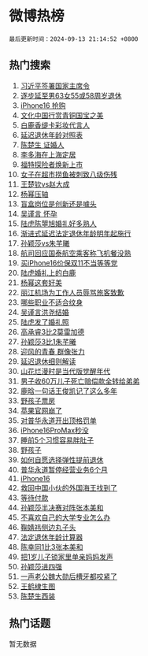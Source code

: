 # 微博热榜

`最后更新时间：2024-09-13 21:14:52 +0800`

## 热门搜索

1. [习近平签署国家主席令](https://m.weibo.cn/search?containerid=100103type%3D1%26t%3D10%26q%3D%23%E4%B9%A0%E8%BF%91%E5%B9%B3%E7%AD%BE%E7%BD%B2%E5%9B%BD%E5%AE%B6%E4%B8%BB%E5%B8%AD%E4%BB%A4%23&stream_entry_id=51&isnewpage=1&extparam=seat%3D1%26filter_type%3Drealtimehot%26stream_entry_id%3D51%26c_type%3D51%26pos%3D0%26q%3D%2523%25E4%25B9%25A0%25E8%25BF%2591%25E5%25B9%25B3%25E7%25AD%25BE%25E7%25BD%25B2%25E5%259B%25BD%25E5%25AE%25B6%25E4%25B8%25BB%25E5%25B8%25AD%25E4%25BB%25A4%2523%26cate%3D10103%26dgr%3D0%26display_time%3D1726233291%26pre_seqid%3D17262332910290123513594)
1. [逐步延至男63女55或58周岁退休](https://m.weibo.cn/search?containerid=100103type%3D1%26t%3D10%26q%3D%23%E9%80%90%E6%AD%A5%E5%BB%B6%E8%87%B3%E7%94%B763%E5%A5%B355%E6%88%9658%E5%91%A8%E5%B2%81%E9%80%80%E4%BC%91%23&stream_entry_id=31&isnewpage=1&extparam=seat%3D1%26band_rank%3D1%26stream_entry_id%3D31%26pos%3D0%26lcate%3D5001%26filter_type%3Drealtimehot%26flag%3D16%26c_type%3D31%26realpos%3D1%26cate%3D5001%26q%3D%2523%25E9%2580%2590%25E6%25AD%25A5%25E5%25BB%25B6%25E8%2587%25B3%25E7%2594%25B763%25E5%25A5%25B355%25E6%2588%259658%25E5%2591%25A8%25E5%25B2%2581%25E9%2580%2580%25E4%25BC%2591%2523%26dgr%3D0%26display_time%3D1726233291%26pre_seqid%3D17262332910290123513594)
1. [iPhone16 抢购](https://m.weibo.cn/search?containerid=100103type%3D1%26t%3D10%26q%3DiPhone16+%E6%8A%A2%E8%B4%AD&stream_entry_id=31&isnewpage=1&extparam=seat%3D1%26band_rank%3D2%26stream_entry_id%3D31%26pos%3D1%26lcate%3D5001%26filter_type%3Drealtimehot%26flag%3D1%26c_type%3D31%26realpos%3D2%26cate%3D5001%26q%3DiPhone16%2520%25E6%258A%25A2%25E8%25B4%25AD%26dgr%3D0%26display_time%3D1726233291%26pre_seqid%3D17262332910290123513594)
1. [文化中国行赏青铜国宝之美](https://m.weibo.cn/search?containerid=100103type%3D1%26t%3D10%26q%3D%23%E6%96%87%E5%8C%96%E4%B8%AD%E5%9B%BD%E8%A1%8C%E8%B5%8F%E9%9D%92%E9%93%9C%E5%9B%BD%E5%AE%9D%E4%B9%8B%E7%BE%8E%23&stream_entry_id=31&isnewpage=1&extparam=seat%3D1%26band_rank%3D3%26stream_entry_id%3D31%26pos%3D2%26lcate%3D5001%26filter_type%3Drealtimehot%26flag%3D0%26c_type%3D31%26realpos%3D3%26cate%3D5001%26q%3D%2523%25E6%2596%2587%25E5%258C%2596%25E4%25B8%25AD%25E5%259B%25BD%25E8%25A1%258C%25E8%25B5%258F%25E9%259D%2592%25E9%2593%259C%25E5%259B%25BD%25E5%25AE%259D%25E4%25B9%258B%25E7%25BE%258E%2523%26dgr%3D0%26display_time%3D1726233291%26pre_seqid%3D17262332910290123513594)
1. [白鹿香缇卡彩妆代言人](https://m.weibo.cn/search?containerid=100103type%3D1%26t%3D10%26q%3D%23%E7%99%BD%E9%B9%BF%E9%A6%99%E7%BC%87%E5%8D%A1%E5%BD%A9%E5%A6%86%E4%BB%A3%E8%A8%80%E4%BA%BA%23&stream_entry_id=31&isnewpage=1&extparam=seat%3D1%26band_rank%3D4%26stream_entry_id%3D31%26is_ad_pos%3D1%26pos%3D3%26adid%3D254808%26filter_type%3Drealtimehot%26q%3D%2523%25E7%2599%25BD%25E9%25B9%25BF%25E9%25A6%2599%25E7%25BC%2587%25E5%258D%25A1%25E5%25BD%25A9%25E5%25A6%2586%25E4%25BB%25A3%25E8%25A8%2580%25E4%25BA%25BA%2523%26topic_ad%3D1%26c_type%3D31%26lcate%3D5001%26cate%3D5001%26dgr%3D0%26display_time%3D1726233291%26pre_seqid%3D17262332910290123513594)
1. [延迟退休年龄对照表](https://m.weibo.cn/search?containerid=100103type%3D1%26t%3D10%26q%3D%23%E5%BB%B6%E8%BF%9F%E9%80%80%E4%BC%91%E5%B9%B4%E9%BE%84%E5%AF%B9%E7%85%A7%E8%A1%A8%23&stream_entry_id=31&isnewpage=1&extparam=seat%3D1%26band_rank%3D4%26stream_entry_id%3D31%26pos%3D4%26lcate%3D5001%26filter_type%3Drealtimehot%26flag%3D16%26c_type%3D31%26realpos%3D4%26cate%3D5001%26q%3D%2523%25E5%25BB%25B6%25E8%25BF%259F%25E9%2580%2580%25E4%25BC%2591%25E5%25B9%25B4%25E9%25BE%2584%25E5%25AF%25B9%25E7%2585%25A7%25E8%25A1%25A8%2523%26dgr%3D0%26display_time%3D1726233291%26pre_seqid%3D17262332910290123513594)
1. [陈楚生 证婚人](https://m.weibo.cn/search?containerid=100103type%3D1%26t%3D10%26q%3D%E9%99%88%E6%A5%9A%E7%94%9F+%E8%AF%81%E5%A9%9A%E4%BA%BA&stream_entry_id=31&isnewpage=1&extparam=seat%3D1%26band_rank%3D5%26stream_entry_id%3D31%26pos%3D5%26lcate%3D5001%26filter_type%3Drealtimehot%26flag%3D1%26c_type%3D31%26realpos%3D5%26cate%3D5001%26q%3D%25E9%2599%2588%25E6%25A5%259A%25E7%2594%259F%2520%25E8%25AF%2581%25E5%25A9%259A%25E4%25BA%25BA%26dgr%3D0%26display_time%3D1726233291%26pre_seqid%3D17262332910290123513594)
1. [李多海在上海定居](https://m.weibo.cn/search?containerid=100103type%3D1%26t%3D10%26q%3D%23%E6%9D%8E%E5%A4%9A%E6%B5%B7%E5%9C%A8%E4%B8%8A%E6%B5%B7%E5%AE%9A%E5%B1%85%23&stream_entry_id=31&isnewpage=1&extparam=seat%3D1%26band_rank%3D6%26stream_entry_id%3D31%26pos%3D6%26lcate%3D5001%26filter_type%3Drealtimehot%26flag%3D1%26c_type%3D31%26realpos%3D6%26cate%3D5001%26q%3D%2523%25E6%259D%258E%25E5%25A4%259A%25E6%25B5%25B7%25E5%259C%25A8%25E4%25B8%258A%25E6%25B5%25B7%25E5%25AE%259A%25E5%25B1%2585%2523%26dgr%3D0%26display_time%3D1726233291%26pre_seqid%3D17262332910290123513594)
1. [福特探险者焕新上市](https://m.weibo.cn/search?containerid=100103type%3D1%26t%3D10%26q%3D%23%E7%A6%8F%E7%89%B9%E6%8E%A2%E9%99%A9%E8%80%85%E7%84%95%E6%96%B0%E4%B8%8A%E5%B8%82%23&stream_entry_id=31&isnewpage=1&extparam=seat%3D1%26band_rank%3D7%26stream_entry_id%3D31%26is_ad_pos%3D1%26pos%3D7%26adid%3D254751%26filter_type%3Drealtimehot%26q%3D%2523%25E7%25A6%258F%25E7%2589%25B9%25E6%258E%25A2%25E9%2599%25A9%25E8%2580%2585%25E7%2584%2595%25E6%2596%25B0%25E4%25B8%258A%25E5%25B8%2582%2523%26topic_ad%3D1%26c_type%3D31%26lcate%3D5001%26cate%3D5001%26dgr%3D0%26display_time%3D1726233291%26pre_seqid%3D17262332910290123513594)
1. [女子在超市捞鱼被刺致八级伤残](https://m.weibo.cn/search?containerid=100103type%3D1%26t%3D10%26q%3D%23%E5%A5%B3%E5%AD%90%E5%9C%A8%E8%B6%85%E5%B8%82%E6%8D%9E%E9%B1%BC%E8%A2%AB%E5%88%BA%E8%87%B4%E5%85%AB%E7%BA%A7%E4%BC%A4%E6%AE%8B%23&stream_entry_id=31&isnewpage=1&extparam=seat%3D1%26band_rank%3D7%26stream_entry_id%3D31%26pos%3D8%26lcate%3D5001%26filter_type%3Drealtimehot%26flag%3D0%26c_type%3D31%26realpos%3D7%26cate%3D5001%26q%3D%2523%25E5%25A5%25B3%25E5%25AD%2590%25E5%259C%25A8%25E8%25B6%2585%25E5%25B8%2582%25E6%258D%259E%25E9%25B1%25BC%25E8%25A2%25AB%25E5%2588%25BA%25E8%2587%25B4%25E5%2585%25AB%25E7%25BA%25A7%25E4%25BC%25A4%25E6%25AE%258B%2523%26dgr%3D0%26display_time%3D1726233291%26pre_seqid%3D17262332910290123513594)
1. [王楚钦vs赵大成](https://m.weibo.cn/search?containerid=100103type%3D1%26t%3D10%26q%3D%23%E7%8E%8B%E6%A5%9A%E9%92%A6vs%E8%B5%B5%E5%A4%A7%E6%88%90%23&stream_entry_id=31&isnewpage=1&extparam=seat%3D1%26band_rank%3D8%26stream_entry_id%3D31%26pos%3D9%26lcate%3D5001%26filter_type%3Drealtimehot%26flag%3D1%26c_type%3D31%26realpos%3D8%26cate%3D5001%26q%3D%2523%25E7%258E%258B%25E6%25A5%259A%25E9%2592%25A6vs%25E8%25B5%25B5%25E5%25A4%25A7%25E6%2588%2590%2523%26dgr%3D0%26display_time%3D1726233291%26pre_seqid%3D17262332910290123513594)
1. [杨幂压轴](https://m.weibo.cn/search?containerid=100103type%3D1%26t%3D10%26q%3D%E6%9D%A8%E5%B9%82%E5%8E%8B%E8%BD%B4&stream_entry_id=31&isnewpage=1&extparam=seat%3D1%26band_rank%3D9%26stream_entry_id%3D31%26pos%3D10%26lcate%3D5001%26filter_type%3Drealtimehot%26flag%3D1%26c_type%3D31%26realpos%3D9%26cate%3D5001%26q%3D%25E6%259D%25A8%25E5%25B9%2582%25E5%258E%258B%25E8%25BD%25B4%26dgr%3D0%26display_time%3D1726233291%26pre_seqid%3D17262332910290123513594)
1. [盲盒岗位是创新还是噱头](https://m.weibo.cn/search?containerid=100103type%3D1%26t%3D10%26q%3D%23%E7%9B%B2%E7%9B%92%E5%B2%97%E4%BD%8D%E6%98%AF%E5%88%9B%E6%96%B0%E8%BF%98%E6%98%AF%E5%99%B1%E5%A4%B4%23&stream_entry_id=31&isnewpage=1&extparam=seat%3D1%26band_rank%3D10%26stream_entry_id%3D31%26pos%3D11%26lcate%3D5001%26filter_type%3Drealtimehot%26flag%3D1%26c_type%3D31%26realpos%3D10%26cate%3D5001%26q%3D%2523%25E7%259B%25B2%25E7%259B%2592%25E5%25B2%2597%25E4%25BD%258D%25E6%2598%25AF%25E5%2588%259B%25E6%2596%25B0%25E8%25BF%2598%25E6%2598%25AF%25E5%2599%25B1%25E5%25A4%25B4%2523%26dgr%3D0%26display_time%3D1726233291%26pre_seqid%3D17262332910290123513594)
1. [吴谨言 怀孕](https://m.weibo.cn/search?containerid=100103type%3D1%26t%3D10%26q%3D%E5%90%B4%E8%B0%A8%E8%A8%80+%E6%80%80%E5%AD%95&stream_entry_id=31&isnewpage=1&extparam=seat%3D1%26band_rank%3D11%26stream_entry_id%3D31%26pos%3D12%26lcate%3D5001%26filter_type%3Drealtimehot%26flag%3D2%26c_type%3D31%26realpos%3D11%26cate%3D5001%26q%3D%25E5%2590%25B4%25E8%25B0%25A8%25E8%25A8%2580%2520%25E6%2580%2580%25E5%25AD%2595%26dgr%3D0%26display_time%3D1726233291%26pre_seqid%3D17262332910290123513594)
1. [陆虎陈曌旭婚礼好多熟人](https://m.weibo.cn/search?containerid=100103type%3D1%26t%3D10%26q%3D%23%E9%99%86%E8%99%8E%E9%99%88%E6%9B%8C%E6%97%AD%E5%A9%9A%E7%A4%BC%E5%A5%BD%E5%A4%9A%E7%86%9F%E4%BA%BA%23&stream_entry_id=31&isnewpage=1&extparam=seat%3D1%26band_rank%3D12%26stream_entry_id%3D31%26pos%3D13%26lcate%3D5001%26filter_type%3Drealtimehot%26flag%3D1%26c_type%3D31%26realpos%3D12%26cate%3D5001%26q%3D%2523%25E9%2599%2586%25E8%2599%258E%25E9%2599%2588%25E6%259B%258C%25E6%2597%25AD%25E5%25A9%259A%25E7%25A4%25BC%25E5%25A5%25BD%25E5%25A4%259A%25E7%2586%259F%25E4%25BA%25BA%2523%26dgr%3D0%26display_time%3D1726233291%26pre_seqid%3D17262332910290123513594)
1. [渐进式延迟法定退休年龄明年起施行](https://m.weibo.cn/search?containerid=100103type%3D1%26t%3D10%26q%3D%23%E6%B8%90%E8%BF%9B%E5%BC%8F%E5%BB%B6%E8%BF%9F%E6%B3%95%E5%AE%9A%E9%80%80%E4%BC%91%E5%B9%B4%E9%BE%84%E6%98%8E%E5%B9%B4%E8%B5%B7%E6%96%BD%E8%A1%8C%23&stream_entry_id=31&isnewpage=1&extparam=seat%3D1%26band_rank%3D13%26stream_entry_id%3D31%26pos%3D14%26lcate%3D5001%26filter_type%3Drealtimehot%26flag%3D0%26c_type%3D31%26realpos%3D13%26cate%3D5001%26q%3D%2523%25E6%25B8%2590%25E8%25BF%259B%25E5%25BC%258F%25E5%25BB%25B6%25E8%25BF%259F%25E6%25B3%2595%25E5%25AE%259A%25E9%2580%2580%25E4%25BC%2591%25E5%25B9%25B4%25E9%25BE%2584%25E6%2598%258E%25E5%25B9%25B4%25E8%25B5%25B7%25E6%2596%25BD%25E8%25A1%258C%2523%26dgr%3D0%26display_time%3D1726233291%26pre_seqid%3D17262332910290123513594)
1. [孙颖莎vs朱芊曦](https://m.weibo.cn/search?containerid=100103type%3D1%26t%3D10%26q%3D%23%E5%AD%99%E9%A2%96%E8%8E%8Evs%E6%9C%B1%E8%8A%8A%E6%9B%A6%23&stream_entry_id=31&isnewpage=1&extparam=seat%3D1%26band_rank%3D14%26stream_entry_id%3D31%26pos%3D15%26lcate%3D5001%26filter_type%3Drealtimehot%26flag%3D1%26c_type%3D31%26realpos%3D14%26cate%3D5001%26q%3D%2523%25E5%25AD%2599%25E9%25A2%2596%25E8%258E%258Evs%25E6%259C%25B1%25E8%258A%258A%25E6%259B%25A6%2523%26dgr%3D0%26display_time%3D1726233291%26pre_seqid%3D17262332910290123513594)
1. [航司回应国泰航空乘客称飞机餐没熟](https://m.weibo.cn/search?containerid=100103type%3D1%26t%3D10%26q%3D%23%E8%88%AA%E5%8F%B8%E5%9B%9E%E5%BA%94%E5%9B%BD%E6%B3%B0%E8%88%AA%E7%A9%BA%E4%B9%98%E5%AE%A2%E7%A7%B0%E9%A3%9E%E6%9C%BA%E9%A4%90%E6%B2%A1%E7%86%9F%23&stream_entry_id=31&isnewpage=1&extparam=seat%3D1%26band_rank%3D15%26stream_entry_id%3D31%26pos%3D16%26lcate%3D5001%26filter_type%3Drealtimehot%26flag%3D1%26c_type%3D31%26realpos%3D15%26cate%3D5001%26q%3D%2523%25E8%2588%25AA%25E5%258F%25B8%25E5%259B%259E%25E5%25BA%2594%25E5%259B%25BD%25E6%25B3%25B0%25E8%2588%25AA%25E7%25A9%25BA%25E4%25B9%2598%25E5%25AE%25A2%25E7%25A7%25B0%25E9%25A3%259E%25E6%259C%25BA%25E9%25A4%2590%25E6%25B2%25A1%25E7%2586%259F%2523%26dgr%3D0%26display_time%3D1726233291%26pre_seqid%3D17262332910290123513594)
1. [买iPhone16价保双11不当等等党](https://m.weibo.cn/search?containerid=100103type%3D1%26t%3D10%26q%3D%23%E4%B9%B0iPhone16%E4%BB%B7%E4%BF%9D%E5%8F%8C11%E4%B8%8D%E5%BD%93%E7%AD%89%E7%AD%89%E5%85%9A%23&stream_entry_id=31&isnewpage=1&extparam=seat%3D1%26band_rank%3D16%26stream_entry_id%3D31%26lcate%3D5001%26pos%3D17%26cate%3D5001%26filter_type%3Drealtimehot%26flag%3D0%26c_type%3D31%26realpos%3D16%26adid%3D254863%26q%3D%2523%25E4%25B9%25B0iPhone16%25E4%25BB%25B7%25E4%25BF%259D%25E5%258F%258C11%25E4%25B8%258D%25E5%25BD%2593%25E7%25AD%2589%25E7%25AD%2589%25E5%2585%259A%2523%26dgr%3D0%26display_time%3D1726233291%26pre_seqid%3D17262332910290123513594)
1. [陆虎婚礼上的白鹿](https://m.weibo.cn/search?containerid=100103type%3D1%26t%3D10%26q%3D%23%E9%99%86%E8%99%8E%E5%A9%9A%E7%A4%BC%E4%B8%8A%E7%9A%84%E7%99%BD%E9%B9%BF%23&stream_entry_id=31&isnewpage=1&extparam=seat%3D1%26band_rank%3D17%26stream_entry_id%3D31%26pos%3D18%26lcate%3D5001%26filter_type%3Drealtimehot%26flag%3D2%26c_type%3D31%26realpos%3D17%26cate%3D5001%26q%3D%2523%25E9%2599%2586%25E8%2599%258E%25E5%25A9%259A%25E7%25A4%25BC%25E4%25B8%258A%25E7%259A%2584%25E7%2599%25BD%25E9%25B9%25BF%2523%26dgr%3D0%26display_time%3D1726233291%26pre_seqid%3D17262332910290123513594)
1. [杨幂这套好美](https://m.weibo.cn/search?containerid=100103type%3D1%26t%3D10%26q%3D%E6%9D%A8%E5%B9%82%E8%BF%99%E5%A5%97%E5%A5%BD%E7%BE%8E&stream_entry_id=31&isnewpage=1&extparam=seat%3D1%26band_rank%3D18%26stream_entry_id%3D31%26pos%3D19%26lcate%3D5001%26filter_type%3Drealtimehot%26flag%3D0%26c_type%3D31%26realpos%3D18%26cate%3D5001%26q%3D%25E6%259D%25A8%25E5%25B9%2582%25E8%25BF%2599%25E5%25A5%2597%25E5%25A5%25BD%25E7%25BE%258E%26dgr%3D0%26display_time%3D1726233291%26pre_seqid%3D17262332910290123513594)
1. [丽江机场为工作人员辱骂旅客致歉](https://m.weibo.cn/search?containerid=100103type%3D1%26t%3D10%26q%3D%23%E4%B8%BD%E6%B1%9F%E6%9C%BA%E5%9C%BA%E4%B8%BA%E5%B7%A5%E4%BD%9C%E4%BA%BA%E5%91%98%E8%BE%B1%E9%AA%82%E6%97%85%E5%AE%A2%E8%87%B4%E6%AD%89%23&stream_entry_id=31&isnewpage=1&extparam=seat%3D1%26band_rank%3D19%26stream_entry_id%3D31%26pos%3D20%26lcate%3D5001%26filter_type%3Drealtimehot%26flag%3D1%26c_type%3D31%26realpos%3D19%26cate%3D5001%26q%3D%2523%25E4%25B8%25BD%25E6%25B1%259F%25E6%259C%25BA%25E5%259C%25BA%25E4%25B8%25BA%25E5%25B7%25A5%25E4%25BD%259C%25E4%25BA%25BA%25E5%2591%2598%25E8%25BE%25B1%25E9%25AA%2582%25E6%2597%2585%25E5%25AE%25A2%25E8%2587%25B4%25E6%25AD%2589%2523%26dgr%3D0%26display_time%3D1726233291%26pre_seqid%3D17262332910290123513594)
1. [哪些职业不适合纹身](https://m.weibo.cn/search?containerid=100103type%3D1%26t%3D10%26q%3D%23%E5%93%AA%E4%BA%9B%E8%81%8C%E4%B8%9A%E4%B8%8D%E9%80%82%E5%90%88%E7%BA%B9%E8%BA%AB%23&stream_entry_id=31&isnewpage=1&extparam=seat%3D1%26band_rank%3D20%26stream_entry_id%3D31%26pos%3D21%26lcate%3D5001%26filter_type%3Drealtimehot%26flag%3D1%26c_type%3D31%26realpos%3D20%26cate%3D5001%26q%3D%2523%25E5%2593%25AA%25E4%25BA%259B%25E8%2581%258C%25E4%25B8%259A%25E4%25B8%258D%25E9%2580%2582%25E5%2590%2588%25E7%25BA%25B9%25E8%25BA%25AB%2523%26dgr%3D0%26display_time%3D1726233291%26pre_seqid%3D17262332910290123513594)
1. [吴谨言洪尧结婚](https://m.weibo.cn/search?containerid=100103type%3D1%26t%3D10%26q%3D%23%E5%90%B4%E8%B0%A8%E8%A8%80%E6%B4%AA%E5%B0%A7%E7%BB%93%E5%A9%9A%23&stream_entry_id=31&isnewpage=1&extparam=seat%3D1%26band_rank%3D21%26stream_entry_id%3D31%26pos%3D22%26lcate%3D5001%26filter_type%3Drealtimehot%26flag%3D0%26c_type%3D31%26realpos%3D21%26cate%3D5001%26q%3D%2523%25E5%2590%25B4%25E8%25B0%25A8%25E8%25A8%2580%25E6%25B4%25AA%25E5%25B0%25A7%25E7%25BB%2593%25E5%25A9%259A%2523%26dgr%3D0%26display_time%3D1726233291%26pre_seqid%3D17262332910290123513594)
1. [陆虎发了婚礼照](https://m.weibo.cn/search?containerid=100103type%3D1%26t%3D10%26q%3D%23%E9%99%86%E8%99%8E%E5%8F%91%E4%BA%86%E5%A9%9A%E7%A4%BC%E7%85%A7%23&stream_entry_id=31&isnewpage=1&extparam=seat%3D1%26band_rank%3D22%26stream_entry_id%3D31%26pos%3D23%26lcate%3D5001%26filter_type%3Drealtimehot%26flag%3D2%26c_type%3D31%26realpos%3D22%26cate%3D5001%26q%3D%2523%25E9%2599%2586%25E8%2599%258E%25E5%258F%2591%25E4%25BA%2586%25E5%25A9%259A%25E7%25A4%25BC%25E7%2585%25A7%2523%26dgr%3D0%26display_time%3D1726233291%26pre_seqid%3D17262332910290123513594)
1. [高承睿3比2莫雷加德](https://m.weibo.cn/search?containerid=100103type%3D1%26t%3D10%26q%3D%23%E9%AB%98%E6%89%BF%E7%9D%BF3%E6%AF%942%E8%8E%AB%E9%9B%B7%E5%8A%A0%E5%BE%B7%23&stream_entry_id=31&isnewpage=1&extparam=seat%3D1%26band_rank%3D23%26stream_entry_id%3D31%26pos%3D24%26lcate%3D5001%26filter_type%3Drealtimehot%26flag%3D1%26c_type%3D31%26realpos%3D23%26cate%3D5001%26q%3D%2523%25E9%25AB%2598%25E6%2589%25BF%25E7%259D%25BF3%25E6%25AF%25942%25E8%258E%25AB%25E9%259B%25B7%25E5%258A%25A0%25E5%25BE%25B7%2523%26dgr%3D0%26display_time%3D1726233291%26pre_seqid%3D17262332910290123513594)
1. [孙颖莎3比1朱芊曦](https://m.weibo.cn/search?containerid=100103type%3D1%26t%3D10%26q%3D%23%E5%AD%99%E9%A2%96%E8%8E%8E3%E6%AF%941%E6%9C%B1%E8%8A%8A%E6%9B%A6%23&stream_entry_id=31&isnewpage=1&extparam=seat%3D1%26band_rank%3D24%26stream_entry_id%3D31%26pos%3D25%26lcate%3D5001%26filter_type%3Drealtimehot%26flag%3D1%26c_type%3D31%26realpos%3D24%26cate%3D5001%26q%3D%2523%25E5%25AD%2599%25E9%25A2%2596%25E8%258E%258E3%25E6%25AF%25941%25E6%259C%25B1%25E8%258A%258A%25E6%259B%25A6%2523%26dgr%3D0%26display_time%3D1726233291%26pre_seqid%3D17262332910290123513594)
1. [迎风的青春 群像张力](https://m.weibo.cn/search?containerid=100103type%3D1%26t%3D10%26q%3D%E8%BF%8E%E9%A3%8E%E7%9A%84%E9%9D%92%E6%98%A5+%E7%BE%A4%E5%83%8F%E5%BC%A0%E5%8A%9B&stream_entry_id=31&isnewpage=1&extparam=seat%3D1%26band_rank%3D25%26stream_entry_id%3D31%26pos%3D26%26lcate%3D5001%26filter_type%3Drealtimehot%26flag%3D1%26c_type%3D31%26realpos%3D25%26cate%3D5001%26q%3D%25E8%25BF%258E%25E9%25A3%258E%25E7%259A%2584%25E9%259D%2592%25E6%2598%25A5%2520%25E7%25BE%25A4%25E5%2583%258F%25E5%25BC%25A0%25E5%258A%259B%26dgr%3D0%26display_time%3D1726233291%26pre_seqid%3D17262332910290123513594)
1. [延迟退休细则解读](https://m.weibo.cn/search?containerid=100103type%3D1%26t%3D10%26q%3D%23%E5%BB%B6%E8%BF%9F%E9%80%80%E4%BC%91%E7%BB%86%E5%88%99%E8%A7%A3%E8%AF%BB%23&stream_entry_id=31&isnewpage=1&extparam=seat%3D1%26band_rank%3D26%26stream_entry_id%3D31%26pos%3D27%26lcate%3D5001%26filter_type%3Drealtimehot%26flag%3D0%26c_type%3D31%26realpos%3D26%26cate%3D5001%26q%3D%2523%25E5%25BB%25B6%25E8%25BF%259F%25E9%2580%2580%25E4%25BC%2591%25E7%25BB%2586%25E5%2588%2599%25E8%25A7%25A3%25E8%25AF%25BB%2523%26dgr%3D0%26display_time%3D1726233291%26pre_seqid%3D17262332910290123513594)
1. [山花烂漫时是当代版觉醒年代](https://m.weibo.cn/search?containerid=100103type%3D1%26t%3D10%26q%3D%E5%B1%B1%E8%8A%B1%E7%83%82%E6%BC%AB%E6%97%B6%E6%98%AF%E5%BD%93%E4%BB%A3%E7%89%88%E8%A7%89%E9%86%92%E5%B9%B4%E4%BB%A3&stream_entry_id=31&isnewpage=1&extparam=seat%3D1%26band_rank%3D27%26stream_entry_id%3D31%26pos%3D28%26lcate%3D5001%26filter_type%3Drealtimehot%26flag%3D1%26c_type%3D31%26realpos%3D27%26cate%3D5001%26q%3D%25E5%25B1%25B1%25E8%258A%25B1%25E7%2583%2582%25E6%25BC%25AB%25E6%2597%25B6%25E6%2598%25AF%25E5%25BD%2593%25E4%25BB%25A3%25E7%2589%2588%25E8%25A7%2589%25E9%2586%2592%25E5%25B9%25B4%25E4%25BB%25A3%26dgr%3D0%26display_time%3D1726233291%26pre_seqid%3D17262332910290123513594)
1. [男子收60万儿子死亡赔偿款全转给弟弟](https://m.weibo.cn/search?containerid=100103type%3D1%26t%3D10%26q%3D%23%E7%94%B7%E5%AD%90%E6%94%B660%E4%B8%87%E5%84%BF%E5%AD%90%E6%AD%BB%E4%BA%A1%E8%B5%94%E5%81%BF%E6%AC%BE%E5%85%A8%E8%BD%AC%E7%BB%99%E5%BC%9F%E5%BC%9F%23&stream_entry_id=31&isnewpage=1&extparam=seat%3D1%26band_rank%3D28%26stream_entry_id%3D31%26pos%3D29%26lcate%3D5001%26filter_type%3Drealtimehot%26flag%3D0%26c_type%3D31%26realpos%3D28%26cate%3D5001%26q%3D%2523%25E7%2594%25B7%25E5%25AD%2590%25E6%2594%25B660%25E4%25B8%2587%25E5%2584%25BF%25E5%25AD%2590%25E6%25AD%25BB%25E4%25BA%25A1%25E8%25B5%2594%25E5%2581%25BF%25E6%25AC%25BE%25E5%2585%25A8%25E8%25BD%25AC%25E7%25BB%2599%25E5%25BC%259F%25E5%25BC%259F%2523%26dgr%3D0%26display_time%3D1726233291%26pre_seqid%3D17262332910290123513594)
1. [鹿晗一句话王俊凯记了这么多年](https://m.weibo.cn/search?containerid=100103type%3D1%26t%3D10%26q%3D%E9%B9%BF%E6%99%97%E4%B8%80%E5%8F%A5%E8%AF%9D%E7%8E%8B%E4%BF%8A%E5%87%AF%E8%AE%B0%E4%BA%86%E8%BF%99%E4%B9%88%E5%A4%9A%E5%B9%B4&stream_entry_id=31&isnewpage=1&extparam=seat%3D1%26band_rank%3D29%26stream_entry_id%3D31%26pos%3D30%26lcate%3D5001%26filter_type%3Drealtimehot%26flag%3D0%26c_type%3D31%26realpos%3D29%26cate%3D5001%26q%3D%25E9%25B9%25BF%25E6%2599%2597%25E4%25B8%2580%25E5%258F%25A5%25E8%25AF%259D%25E7%258E%258B%25E4%25BF%258A%25E5%2587%25AF%25E8%25AE%25B0%25E4%25BA%2586%25E8%25BF%2599%25E4%25B9%2588%25E5%25A4%259A%25E5%25B9%25B4%26dgr%3D0%26display_time%3D1726233291%26pre_seqid%3D17262332910290123513594)
1. [野孩子票房](https://m.weibo.cn/search?containerid=100103type%3D1%26t%3D10%26q%3D%E9%87%8E%E5%AD%A9%E5%AD%90%E7%A5%A8%E6%88%BF&stream_entry_id=31&isnewpage=1&extparam=seat%3D1%26band_rank%3D30%26stream_entry_id%3D31%26pos%3D31%26lcate%3D5001%26filter_type%3Drealtimehot%26flag%3D1%26c_type%3D31%26realpos%3D30%26cate%3D5001%26q%3D%25E9%2587%258E%25E5%25AD%25A9%25E5%25AD%2590%25E7%25A5%25A8%25E6%2588%25BF%26dgr%3D0%26display_time%3D1726233291%26pre_seqid%3D17262332910290123513594)
1. [苹果官网崩了](https://m.weibo.cn/search?containerid=100103type%3D1%26t%3D10%26q%3D%E8%8B%B9%E6%9E%9C%E5%AE%98%E7%BD%91%E5%B4%A9%E4%BA%86&stream_entry_id=31&isnewpage=1&extparam=seat%3D1%26band_rank%3D31%26stream_entry_id%3D31%26pos%3D32%26lcate%3D5001%26filter_type%3Drealtimehot%26flag%3D1%26c_type%3D31%26realpos%3D31%26cate%3D5001%26q%3D%25E8%258B%25B9%25E6%259E%259C%25E5%25AE%2598%25E7%25BD%2591%25E5%25B4%25A9%25E4%25BA%2586%26dgr%3D0%26display_time%3D1726233291%26pre_seqid%3D17262332910290123513594)
1. [对普华永道开出顶格罚单](https://m.weibo.cn/search?containerid=100103type%3D1%26t%3D10%26q%3D%23%E5%AF%B9%E6%99%AE%E5%8D%8E%E6%B0%B8%E9%81%93%E5%BC%80%E5%87%BA%E9%A1%B6%E6%A0%BC%E7%BD%9A%E5%8D%95%23&stream_entry_id=31&isnewpage=1&extparam=seat%3D1%26band_rank%3D32%26stream_entry_id%3D31%26pos%3D33%26lcate%3D5001%26filter_type%3Drealtimehot%26flag%3D0%26c_type%3D31%26realpos%3D32%26cate%3D5001%26q%3D%2523%25E5%25AF%25B9%25E6%2599%25AE%25E5%258D%258E%25E6%25B0%25B8%25E9%2581%2593%25E5%25BC%2580%25E5%2587%25BA%25E9%25A1%25B6%25E6%25A0%25BC%25E7%25BD%259A%25E5%258D%2595%2523%26dgr%3D0%26display_time%3D1726233291%26pre_seqid%3D17262332910290123513594)
1. [iPhone16ProMax秒没](https://m.weibo.cn/search?containerid=100103type%3D1%26t%3D10%26q%3D%23iPhone16ProMax%E7%A7%92%E6%B2%A1%23&stream_entry_id=31&isnewpage=1&extparam=seat%3D1%26band_rank%3D33%26stream_entry_id%3D31%26pos%3D34%26lcate%3D5001%26filter_type%3Drealtimehot%26flag%3D1%26c_type%3D31%26realpos%3D33%26cate%3D5001%26q%3D%2523iPhone16ProMax%25E7%25A7%2592%25E6%25B2%25A1%2523%26dgr%3D0%26display_time%3D1726233291%26pre_seqid%3D17262332910290123513594)
1. [睡前5个习惯容易胖肚子](https://m.weibo.cn/search?containerid=100103type%3D1%26t%3D10%26q%3D%23%E7%9D%A1%E5%89%8D5%E4%B8%AA%E4%B9%A0%E6%83%AF%E5%AE%B9%E6%98%93%E8%83%96%E8%82%9A%E5%AD%90%23&stream_entry_id=31&isnewpage=1&extparam=seat%3D1%26band_rank%3D34%26stream_entry_id%3D31%26pos%3D35%26lcate%3D5001%26filter_type%3Drealtimehot%26flag%3D0%26c_type%3D31%26realpos%3D34%26cate%3D5001%26q%3D%2523%25E7%259D%25A1%25E5%2589%258D5%25E4%25B8%25AA%25E4%25B9%25A0%25E6%2583%25AF%25E5%25AE%25B9%25E6%2598%2593%25E8%2583%2596%25E8%2582%259A%25E5%25AD%2590%2523%26dgr%3D0%26display_time%3D1726233291%26pre_seqid%3D17262332910290123513594)
1. [野孩子](https://m.weibo.cn/search?containerid=100103type%3D1%26t%3D10%26q%3D%E9%87%8E%E5%AD%A9%E5%AD%90&stream_entry_id=31&isnewpage=1&extparam=seat%3D1%26band_rank%3D35%26stream_entry_id%3D31%26pos%3D36%26lcate%3D5001%26filter_type%3Drealtimehot%26flag%3D1%26c_type%3D31%26realpos%3D35%26cate%3D5001%26q%3D%25E9%2587%258E%25E5%25AD%25A9%25E5%25AD%2590%26dgr%3D0%26display_time%3D1726233291%26pre_seqid%3D17262332910290123513594)
1. [如何自愿选择弹性提前退休](https://m.weibo.cn/search?containerid=100103type%3D1%26t%3D10%26q%3D%23%E5%A6%82%E4%BD%95%E8%87%AA%E6%84%BF%E9%80%89%E6%8B%A9%E5%BC%B9%E6%80%A7%E6%8F%90%E5%89%8D%E9%80%80%E4%BC%91%23&stream_entry_id=31&isnewpage=1&extparam=seat%3D1%26band_rank%3D36%26stream_entry_id%3D31%26pos%3D37%26lcate%3D5001%26filter_type%3Drealtimehot%26flag%3D0%26c_type%3D31%26realpos%3D36%26cate%3D5001%26q%3D%2523%25E5%25A6%2582%25E4%25BD%2595%25E8%2587%25AA%25E6%2584%25BF%25E9%2580%2589%25E6%258B%25A9%25E5%25BC%25B9%25E6%2580%25A7%25E6%258F%2590%25E5%2589%258D%25E9%2580%2580%25E4%25BC%2591%2523%26dgr%3D0%26display_time%3D1726233291%26pre_seqid%3D17262332910290123513594)
1. [普华永道暂停经营业务6个月](https://m.weibo.cn/search?containerid=100103type%3D1%26t%3D10%26q%3D%23%E6%99%AE%E5%8D%8E%E6%B0%B8%E9%81%93%E6%9A%82%E5%81%9C%E7%BB%8F%E8%90%A5%E4%B8%9A%E5%8A%A16%E4%B8%AA%E6%9C%88%23&stream_entry_id=31&isnewpage=1&extparam=seat%3D1%26band_rank%3D37%26stream_entry_id%3D31%26pos%3D38%26lcate%3D5001%26filter_type%3Drealtimehot%26flag%3D0%26c_type%3D31%26realpos%3D37%26cate%3D5001%26q%3D%2523%25E6%2599%25AE%25E5%258D%258E%25E6%25B0%25B8%25E9%2581%2593%25E6%259A%2582%25E5%2581%259C%25E7%25BB%258F%25E8%2590%25A5%25E4%25B8%259A%25E5%258A%25A16%25E4%25B8%25AA%25E6%259C%2588%2523%26dgr%3D0%26display_time%3D1726233291%26pre_seqid%3D17262332910290123513594)
1. [iPhone16](https://m.weibo.cn/search?containerid=100103type%3D1%26t%3D10%26q%3D%23iPhone16%23&stream_entry_id=31&isnewpage=1&extparam=seat%3D1%26band_rank%3D38%26stream_entry_id%3D31%26pos%3D39%26lcate%3D5001%26filter_type%3Drealtimehot%26flag%3D1%26c_type%3D31%26realpos%3D38%26cate%3D5001%26q%3D%2523iPhone16%2523%26dgr%3D0%26display_time%3D1726233291%26pre_seqid%3D17262332910290123513594)
1. [救回中国小伙的外国海王找到了](https://m.weibo.cn/search?containerid=100103type%3D1%26t%3D10%26q%3D%23%E6%95%91%E5%9B%9E%E4%B8%AD%E5%9B%BD%E5%B0%8F%E4%BC%99%E7%9A%84%E5%A4%96%E5%9B%BD%E6%B5%B7%E7%8E%8B%E6%89%BE%E5%88%B0%E4%BA%86%23&stream_entry_id=31&isnewpage=1&extparam=seat%3D1%26band_rank%3D39%26stream_entry_id%3D31%26pos%3D40%26lcate%3D5001%26filter_type%3Drealtimehot%26flag%3D1%26c_type%3D31%26realpos%3D39%26cate%3D5001%26q%3D%2523%25E6%2595%2591%25E5%259B%259E%25E4%25B8%25AD%25E5%259B%25BD%25E5%25B0%258F%25E4%25BC%2599%25E7%259A%2584%25E5%25A4%2596%25E5%259B%25BD%25E6%25B5%25B7%25E7%258E%258B%25E6%2589%25BE%25E5%2588%25B0%25E4%25BA%2586%2523%26dgr%3D0%26display_time%3D1726233291%26pre_seqid%3D17262332910290123513594)
1. [等待付款](https://m.weibo.cn/search?containerid=100103type%3D1%26t%3D10%26q%3D%E7%AD%89%E5%BE%85%E4%BB%98%E6%AC%BE&stream_entry_id=31&isnewpage=1&extparam=seat%3D1%26band_rank%3D40%26stream_entry_id%3D31%26pos%3D41%26lcate%3D5001%26filter_type%3Drealtimehot%26flag%3D1%26c_type%3D31%26realpos%3D40%26cate%3D5001%26q%3D%25E7%25AD%2589%25E5%25BE%2585%25E4%25BB%2598%25E6%25AC%25BE%26dgr%3D0%26display_time%3D1726233291%26pre_seqid%3D17262332910290123513594)
1. [孙颖莎半决赛对阵张本美和](https://m.weibo.cn/search?containerid=100103type%3D1%26t%3D10%26q%3D%23%E5%AD%99%E9%A2%96%E8%8E%8E%E5%8D%8A%E5%86%B3%E8%B5%9B%E5%AF%B9%E9%98%B5%E5%BC%A0%E6%9C%AC%E7%BE%8E%E5%92%8C%23&stream_entry_id=31&isnewpage=1&extparam=seat%3D1%26band_rank%3D41%26stream_entry_id%3D31%26pos%3D42%26lcate%3D5001%26filter_type%3Drealtimehot%26flag%3D1%26c_type%3D31%26realpos%3D41%26cate%3D5001%26q%3D%2523%25E5%25AD%2599%25E9%25A2%2596%25E8%258E%258E%25E5%258D%258A%25E5%2586%25B3%25E8%25B5%259B%25E5%25AF%25B9%25E9%2598%25B5%25E5%25BC%25A0%25E6%259C%25AC%25E7%25BE%258E%25E5%2592%258C%2523%26dgr%3D0%26display_time%3D1726233291%26pre_seqid%3D17262332910290123513594)
1. [不喜欢自己的大学专业怎么办](https://m.weibo.cn/search?containerid=100103type%3D1%26t%3D10%26q%3D%23%E4%B8%8D%E5%96%9C%E6%AC%A2%E8%87%AA%E5%B7%B1%E7%9A%84%E5%A4%A7%E5%AD%A6%E4%B8%93%E4%B8%9A%E6%80%8E%E4%B9%88%E5%8A%9E%23&stream_entry_id=31&isnewpage=1&extparam=seat%3D1%26band_rank%3D42%26stream_entry_id%3D31%26pos%3D43%26lcate%3D5001%26filter_type%3Drealtimehot%26flag%3D1%26c_type%3D31%26realpos%3D42%26cate%3D5001%26q%3D%2523%25E4%25B8%258D%25E5%2596%259C%25E6%25AC%25A2%25E8%2587%25AA%25E5%25B7%25B1%25E7%259A%2584%25E5%25A4%25A7%25E5%25AD%25A6%25E4%25B8%2593%25E4%25B8%259A%25E6%2580%258E%25E4%25B9%2588%25E5%258A%259E%2523%26dgr%3D0%26display_time%3D1726233291%26pre_seqid%3D17262332910290123513594)
1. [鞠婧祎侧边丸子头](https://m.weibo.cn/search?containerid=100103type%3D1%26t%3D10%26q%3D%23%E9%9E%A0%E5%A9%A7%E7%A5%8E%E4%BE%A7%E8%BE%B9%E4%B8%B8%E5%AD%90%E5%A4%B4%23&stream_entry_id=31&isnewpage=1&extparam=seat%3D1%26band_rank%3D43%26stream_entry_id%3D31%26pos%3D44%26lcate%3D5001%26filter_type%3Drealtimehot%26flag%3D1%26c_type%3D31%26realpos%3D43%26cate%3D5001%26q%3D%2523%25E9%259E%25A0%25E5%25A9%25A7%25E7%25A5%258E%25E4%25BE%25A7%25E8%25BE%25B9%25E4%25B8%25B8%25E5%25AD%2590%25E5%25A4%25B4%2523%26dgr%3D0%26display_time%3D1726233291%26pre_seqid%3D17262332910290123513594)
1. [法定退休年龄计算器](https://m.weibo.cn/search?containerid=100103type%3D1%26t%3D10%26q%3D%23%E6%B3%95%E5%AE%9A%E9%80%80%E4%BC%91%E5%B9%B4%E9%BE%84%E8%AE%A1%E7%AE%97%E5%99%A8%23&stream_entry_id=31&isnewpage=1&extparam=seat%3D1%26band_rank%3D44%26stream_entry_id%3D31%26pos%3D45%26lcate%3D5001%26filter_type%3Drealtimehot%26flag%3D0%26c_type%3D31%26realpos%3D44%26cate%3D5001%26q%3D%2523%25E6%25B3%2595%25E5%25AE%259A%25E9%2580%2580%25E4%25BC%2591%25E5%25B9%25B4%25E9%25BE%2584%25E8%25AE%25A1%25E7%25AE%2597%25E5%2599%25A8%2523%26dgr%3D0%26display_time%3D1726233291%26pre_seqid%3D17262332910290123513594)
1. [陈幸同1比3张本美和](https://m.weibo.cn/search?containerid=100103type%3D1%26t%3D10%26q%3D%23%E9%99%88%E5%B9%B8%E5%90%8C1%E6%AF%943%E5%BC%A0%E6%9C%AC%E7%BE%8E%E5%92%8C%23&stream_entry_id=31&isnewpage=1&extparam=seat%3D1%26band_rank%3D45%26stream_entry_id%3D31%26pos%3D46%26lcate%3D5001%26filter_type%3Drealtimehot%26flag%3D0%26c_type%3D31%26realpos%3D45%26cate%3D5001%26q%3D%2523%25E9%2599%2588%25E5%25B9%25B8%25E5%2590%258C1%25E6%25AF%25943%25E5%25BC%25A0%25E6%259C%25AC%25E7%25BE%258E%25E5%2592%258C%2523%26dgr%3D0%26display_time%3D1726233291%26pre_seqid%3D17262332910290123513594)
1. [把1岁儿子锁家里单亲妈妈发声](https://m.weibo.cn/search?containerid=100103type%3D1%26t%3D10%26q%3D%23%E6%8A%8A1%E5%B2%81%E5%84%BF%E5%AD%90%E9%94%81%E5%AE%B6%E9%87%8C%E5%8D%95%E4%BA%B2%E5%A6%88%E5%A6%88%E5%8F%91%E5%A3%B0%23&stream_entry_id=31&isnewpage=1&extparam=seat%3D1%26band_rank%3D46%26stream_entry_id%3D31%26pos%3D47%26lcate%3D5001%26filter_type%3Drealtimehot%26flag%3D1%26c_type%3D31%26realpos%3D46%26cate%3D5001%26q%3D%2523%25E6%258A%258A1%25E5%25B2%2581%25E5%2584%25BF%25E5%25AD%2590%25E9%2594%2581%25E5%25AE%25B6%25E9%2587%258C%25E5%258D%2595%25E4%25BA%25B2%25E5%25A6%2588%25E5%25A6%2588%25E5%258F%2591%25E5%25A3%25B0%2523%26dgr%3D0%26display_time%3D1726233291%26pre_seqid%3D17262332910290123513594)
1. [孙颖莎进四强](https://m.weibo.cn/search?containerid=100103type%3D1%26t%3D10%26q%3D%23%E5%AD%99%E9%A2%96%E8%8E%8E%E8%BF%9B%E5%9B%9B%E5%BC%BA%23&stream_entry_id=31&isnewpage=1&extparam=seat%3D1%26band_rank%3D47%26stream_entry_id%3D31%26pos%3D48%26lcate%3D5001%26filter_type%3Drealtimehot%26flag%3D1%26c_type%3D31%26realpos%3D47%26cate%3D5001%26q%3D%2523%25E5%25AD%2599%25E9%25A2%2596%25E8%258E%258E%25E8%25BF%259B%25E5%259B%259B%25E5%25BC%25BA%2523%26dgr%3D0%26display_time%3D1726233291%26pre_seqid%3D17262332910290123513594)
1. [一声老公魏大勋后槽牙都咬紧了](https://m.weibo.cn/search?containerid=100103type%3D1%26t%3D10%26q%3D%E4%B8%80%E5%A3%B0%E8%80%81%E5%85%AC%E9%AD%8F%E5%A4%A7%E5%8B%8B%E5%90%8E%E6%A7%BD%E7%89%99%E9%83%BD%E5%92%AC%E7%B4%A7%E4%BA%86&stream_entry_id=31&isnewpage=1&extparam=seat%3D1%26band_rank%3D48%26stream_entry_id%3D31%26pos%3D49%26lcate%3D5001%26filter_type%3Drealtimehot%26flag%3D0%26c_type%3D31%26realpos%3D48%26cate%3D5001%26q%3D%25E4%25B8%2580%25E5%25A3%25B0%25E8%2580%2581%25E5%2585%25AC%25E9%25AD%258F%25E5%25A4%25A7%25E5%258B%258B%25E5%2590%258E%25E6%25A7%25BD%25E7%2589%2599%25E9%2583%25BD%25E5%2592%25AC%25E7%25B4%25A7%25E4%25BA%2586%26dgr%3D0%26display_time%3D1726233291%26pre_seqid%3D17262332910290123513594)
1. [王鹤棣生图](https://m.weibo.cn/search?containerid=100103type%3D1%26t%3D10%26q%3D%E7%8E%8B%E9%B9%A4%E6%A3%A3%E7%94%9F%E5%9B%BE&stream_entry_id=31&isnewpage=1&extparam=seat%3D1%26band_rank%3D49%26stream_entry_id%3D31%26pos%3D50%26lcate%3D5001%26filter_type%3Drealtimehot%26flag%3D1%26c_type%3D31%26realpos%3D49%26cate%3D5001%26q%3D%25E7%258E%258B%25E9%25B9%25A4%25E6%25A3%25A3%25E7%2594%259F%25E5%259B%25BE%26dgr%3D0%26display_time%3D1726233291%26pre_seqid%3D17262332910290123513594)
1. [陈楚生西装](https://m.weibo.cn/search?containerid=100103type%3D1%26t%3D10%26q%3D%23%E9%99%88%E6%A5%9A%E7%94%9F%E8%A5%BF%E8%A3%85%23&stream_entry_id=31&isnewpage=1&extparam=seat%3D1%26band_rank%3D50%26stream_entry_id%3D31%26pos%3D51%26lcate%3D5001%26filter_type%3Drealtimehot%26flag%3D0%26c_type%3D31%26realpos%3D50%26cate%3D5001%26q%3D%2523%25E9%2599%2588%25E6%25A5%259A%25E7%2594%259F%25E8%25A5%25BF%25E8%25A3%2585%2523%26dgr%3D0%26display_time%3D1726233291%26pre_seqid%3D17262332910290123513594)

## 热门话题

暂无数据

